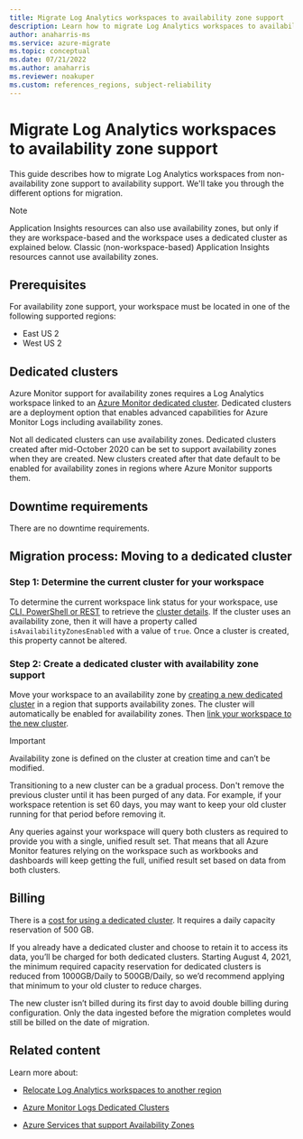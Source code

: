 ```yaml
---
title: Migrate Log Analytics workspaces to availability zone support 
description: Learn how to migrate Log Analytics workspaces to availability zone support.
author: anaharris-ms
ms.service: azure-migrate
ms.topic: conceptual
ms.date: 07/21/2022
ms.author: anaharris
ms.reviewer: noakuper
ms.custom: references_regions, subject-reliability
---
```


# Migrate Log Analytics workspaces to availability zone support
 
This guide describes how to migrate Log Analytics workspaces from non-availability zone support to availability support. We'll take you through the different options for migration.

> [!NOTE]
> Application Insights resources can also use availability zones, but only if they are workspace-based and the workspace uses a dedicated cluster as explained below. Classic (non-workspace-based) Application Insights resources cannot use availability zones.


## Prerequisites

For availability zone support, your workspace must be located in one of the following supported regions:

- East US 2
- West US 2

## Dedicated clusters

Azure Monitor support for availability zones requires a Log Analytics workspace linked to an [Azure Monitor dedicated cluster](../azure-monitor/logs/logs-dedicated-clusters.md). Dedicated clusters are a deployment option that enables advanced capabilities for Azure Monitor Logs including availability zones.

Not all dedicated clusters can use availability zones. Dedicated clusters created after mid-October 2020 can be set to support availability zones when they are created. New clusters created after that date default to be enabled for availability zones in regions where Azure Monitor supports them.

## Downtime requirements

There are no downtime requirements.

## Migration process: Moving to a dedicated cluster

### Step 1: Determine the current cluster for your workspace

To determine the current workspace link status for your workspace, use [CLI, PowerShell or REST](../azure-monitor/logs/logs-dedicated-clusters.md#check-workspace-link-status) to retrieve the [cluster details](../azure-monitor/logs/logs-dedicated-clusters.md#check-cluster-provisioning-status). If the cluster uses an availability zone, then it will have a property called `isAvailabilityZonesEnabled` with a value of `true`. Once a cluster is created, this property cannot be altered.

### Step 2: Create a dedicated cluster with availability zone support

Move your workspace to an availability zone by [creating a new dedicated cluster](../azure-monitor/logs/logs-dedicated-clusters.md#create-a-dedicated-cluster) in a region that supports availability zones. The cluster will automatically be enabled for availability zones. Then [link your workspace to the new cluster](../azure-monitor/logs/logs-dedicated-clusters.md#link-a-workspace-to-a-cluster).

> [!IMPORTANT]
> Availability zone is defined on the cluster at creation time and can’t be modified.

Transitioning to a new cluster can be a gradual process. Don't remove the previous cluster until it has been purged of any data. For example, if your workspace retention is set 60 days, you may want to keep your old cluster running for that period before removing it.

Any queries against your workspace will query both clusters as required to provide you with a single, unified result set. That means that all Azure Monitor features relying on the workspace such as workbooks and dashboards will keep getting the full, unified result set based on data from both clusters.

## Billing
There is a [cost for using a dedicated cluster](../azure-monitor/logs/logs-dedicated-clusters.md#create-a-dedicated-cluster). It requires a daily capacity reservation of 500 GB. 

If you already have a dedicated cluster and choose to retain it to access its data, you’ll be charged for both dedicated clusters. Starting August 4, 2021, the minimum required capacity reservation for dedicated clusters is reduced from 1000GB/Daily to 500GB/Daily, so we’d recommend applying that minimum to your old cluster to reduce charges.

The new cluster isn’t billed during its first day to avoid double billing during configuration. Only the data ingested before the migration completes would still be billed on the date of migration. 


## Related content

Learn more about:

- [Relocate Log Analytics workspaces to another region](../operational-excellence/relocation-log-analytics.md)

- [Azure Monitor Logs Dedicated Clusters](../azure-monitor/logs/logs-dedicated-clusters.md)

- [Azure Services that support Availability Zones](availability-zones-service-support.md)